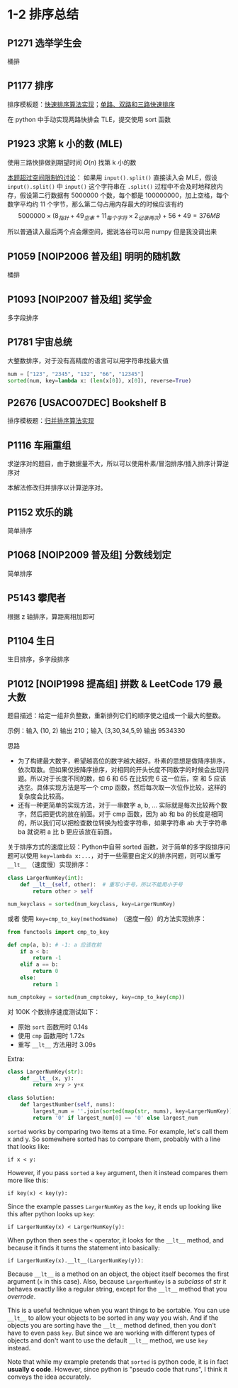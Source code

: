 # 1-2 排序总结

## P1271 选举学生会

桶排

## P1177 排序

排序模板题：[快速排序算法实现](https://oi-wiki.org/basic/quick-sort/)；[单路、双路和三路快速排序](https://blog.csdn.net/weixin_45666566/article/details/108646880)

在 python 中手动实现两路快排会 TLE，提交使用 sort 函数

## P1923 求第 k 小的数 (MLE)

使用三路快排做到期望时间 $O(n)$ 找第 k 小的数

[本题超过空间限制的讨论](https://www.luogu.com.cn/discuss/672452)：
如果用 `input().split()` 直接读入会 MLE，假设 `input().split()` 中 `input()` 这个字符串在 `.split()` 过程中不会及时地释放内存，假设第二行数据有 5000000 个数，每个都是 100000000，加上空格，每个数字平均约 11 个字节，那么第二句占用内存最大的时候应该有约
$$5000000\times (8_{指针}+49_{空串}+11_{每个字符}\times 2_{记录两次}) +56+49=376 MB$$

所以普通读入最后两个点会爆空间，据说洛谷可以用 numpy 但是我没调出来


## P1059 \[NOIP2006 普及组\] 明明的随机数

桶排

## P1093 \[NOIP2007 普及组\] 奖学金

多字段排序

## P1781 宇宙总统

大整数排序，对于没有高精度的语言可以用字符串找最大值

```python
num = ["123", "2345", "132", "66", "12345"]
sorted(num, key=lambda x: (len(x[0]), x[0]), reverse=True)
```

## P2676 \[USACO07DEC\] Bookshelf B

排序模板题：[归并排序算法实现](https://oi-wiki.org/basic/merge-sort/)

## P1116 车厢重组

求逆序对的题目，由于数据量不大，所以可以使用朴素/冒泡排序/插入排序计算逆序对

本解法修改归并排序以计算逆序对。


## P1152 欢乐的跳

简单排序

## P1068 \[NOIP2009 普及组\] 分数线划定

简单排序

## P5143 攀爬者

根据 z 轴排序，算距离相加即可

## P1104 生日

生日排序，多字段排序

## P1012 \[NOIP1998 提高组\] 拼数 & LeetCode 179 最大数

题目描述：给定一组非负整数，重新排列它们的顺序使之组成一个最大的整数。

示例：输入 (10, 2) 输出 210；输入 (3,30,34,5,9) 输出 9534330

思路

- 为了构建最大数字，希望越高位的数字越大越好。朴素的思想是做降序排序，依次取数。但如果仅按降序排序，对相同的开头长度不同数字的时候会出现问题。所以对于长度不同的数，如 6 和 65 在比较完 6 这一位后，空 和 5 应该选空。具体实现方法是写一个 cmp 函数，然后每次取一次位作比较，这样的复杂度会比较高。
- 还有一种更简单的实现方法，对于一串数字 a, b, ... 实际就是每次比较两个数字，然后把更优的放在前面。对于 cmp 函数，因为 ab 和 ba 的长度是相同的，所以我们可以把检查数位转换为检查字符串，如果字符串 ab 大于字符串 ba 就说明 a 比 b 更应该放在前面。

关于排序方式的速度比较：Python中自带 sorted 函数，对于简单的多字段排序问题可以使用 `key=lambda x:...`，对于一些需要自定义的排序问题，则可以重写 `__lt__` （速度慢）实现排序：

```python
class LargerNumKey(int):
    def __lt__(self, other):  # 重写小于号，所以不能用小于号
        return other > self

num_keyclass = sorted(num_keyclass, key=LargerNumKey)
```

或者 使用 `key=cmp_to_key(methodName)` （速度一般）的方法实现排序：

```python
from functools import cmp_to_key

def cmp(a, b): # -1: a 应该在前
    if a < b:  
        return -1
    elif a == b:
        return 0
    else:
        return 1

num_cmptokey = sorted(num_cmptokey, key=cmp_to_key(cmp))
```
对 100K 个数排序速度测试如下：
- 原始 `sort` 函数用时 0.14s
- 使用 `cmp` 函数用时 1.72s 
- 重写 `__lt__` 方法用时 3.09s

Extra:

```python
class LargerNumKey(str):
    def __lt__(x, y):
        return x+y > y+x
        
class Solution:
    def largestNumber(self, nums):
        largest_num = ''.join(sorted(map(str, nums), key=LargerNumKey))
        return '0' if largest_num[0] == '0' else largest_num
```

`sorted` works by comparing two items at a time. For example, let's call them x and y. So somewhere sorted has to compare them, probably with a line that looks like: 

`if x < y:`

However, if you pass `sorted` a `key` argument, then it instead compares them more like this: 

`if key(x) < key(y):`

Since the example passes `LargerNumKey` as the `key`, it ends up looking like this after python looks up `key`: 

`if LargerNumKey(x) < LargerNumKey(y):`

When python then sees the `<` operator, it looks for the `__lt__` method, and because it finds it turns the statement into basically: 

`if LargerNumKey(x).__lt__(LargerNumKey(y)):`

Because `__lt__` is a method on an object, the object itself becomes the first argument (`x` in this case). Also, because `LargerNumKey` is a *subclass* of str it behaves exactly like a regular string, except for the `__lt__` method that you *overrode*.

This is a useful technique when you want things to be sortable. You can use `__lt__` to allow your objects to be sorted in any way you wish. And if the objects you are sorting have the `__lt__` method defined, then you don't have to even pass `key`. But since we are working with different types of objects and don't want to use the default `__lt__` method, we use `key` instead.

Note that while my example pretends that `sorted` is python code, it is in fact **usually c code**. However, since python is "pseudo code that runs", I think it conveys the idea accurately.
